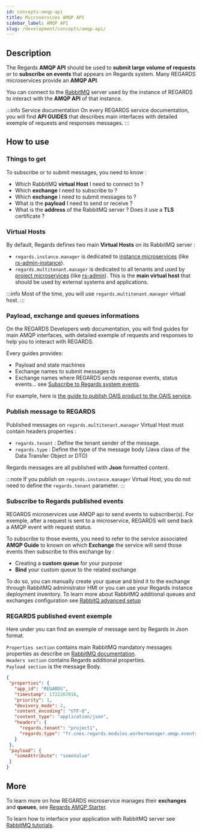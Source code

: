 ```yaml
---
id: concepts-amqp-api
title: Microservices AMQP API
sidebar_label: AMQP API
slug: /development/concepts/amqp-api/
---
```


## Description

The Regards **AMQP API** should be used to **submit large volume of requests** or to **subscribe on events** that
appears on Regards system. Many REGARDS microservices provide an **AMQP API**.

You can connect to the [RabbitMQ](https://www.rabbitmq.com/) server used by the instance of REGARDS to interact with the
**AMQP API** of that instance.

:::info Service documentation
On every REGARDS service documentation, you will find **API GUIDES** that describes main interfaces with detailed
exemple of requests and responses messages.
:::

## How to use

### Things to get

To subscribe or to submit messages, you need to know :

- Which RabbitMQ **virtual Host** I need to connect to ?
- Which **exchange** I need to subscribe to ?
- Which **exchange** I need to submit messages to ?
- What is the **payload** I need to send or receive ?
- What is the **address** of the RabbitMQ server ? Does it use a **TLS** certificate ?

### Virtual Hosts

By default, Regards defines two main **Virtual Hosts** on its RabbitMQ server :

- `regards.instance.manager` is dedicated to [instance microservices](03-multitenant.md) (like
  [rs-admin-instance](../backend/regards/admin-instance/overview.md)).
- `regards.multitenant.manager` is dedicated to all tenants and used by [project microservices](03-multitenant.md) (like
  [rs-admin](../backend/regards/admin/admin.md)). This is the **main virtual host** that should be used by external
  systems and applications.

:::info
Most of the time, you will use `regards.multitenant.manager` virtual host.
:::

### Payload, exchange and queues informations

On the REGARDS Developers web documentation, you will find guides for main AMQP interfaces, with detailed exemple of
requests and responses to help you to interact with REGARDS.

Every guides provides:

- Payload and state machines
- Exchange names to submit messages to
- Exchange names where REGARDS sends response events, status events...
  see [Subscribe to Regards system events](#subscribe-to-regards-published-events).

For example, here
is [the guide to publish OAIS product to the OAIS service](../backend/regards/ingest/amqp/ingest-amqp-publish-product.mdx).

### Publish message to REGARDS

Published messages on `regards.multitenant.manager` Virtual Host must contain headers properties :

- `regards.tenant` : Define the tenant sender of the message.
- `regards.type` : Define the type of the message body (Java class of the Data Transfer Object or DTO)

Regards messages are all published with **Json** formatted content.

:::note
If you publish on `regards.instance.manager` Virtual Host, you do not need to define the `regards.tenant` parameter.
:::

### Subscribe to Regards published events

REGARDS microservices use AMQP api to send events to subscriber(s). For exemple, after a request is sent to a
microservice,
REGARDS will send back a AMQP event with request status.

To subscribe to those events, you need to refer to the service associated **AMQP Guide** to known on which **Exchange**
the service will send those events then subscribe to this exchange by :

- Creating a **custom queue** for your purpose
- **Bind** your custom queue to the related exchange

To do so, you can manually create your queue and bind it to the exchange through RabbitMQ administrator HMI or you can
use your Regards instance deployment inventory. To learn more about RabbitMQ additional queues and exchanges
configuration see [RabbitQ advanced setup](../../setup/swarm/advanced/swarm-rabbitmq.md)

### REGARDS published event exemple

Here under you can find an exemple of message sent by Regards in Json format.

`Properties section` contains main RabbitMQ mandatory messages properties as describe
on [RabbitMQ documentation](https://www.rabbitmq.com/docs/publishers#message-properties).  
`Headers section` contains Regards additional properties.  
`Payload section` is the message Body.

 ```json
 {
  "properties": {
    "app_id": "REGARDS",
    "timestamp": 1722267016,
    "priority": 1,
    "devivery_mode": 2,
    "content_encoding": "UTF-8",
    "content_type": "application/json",
    "headers": {
      "regards.tenant": "project1",
      "regards.type": "fr.cnes.regards.modules.workermanager.amqp.events.out.ResponseEvent"
    }
  },
  "payload": {
    "someAttribute": "someValue"
  }
}
 ```

## More

To learn more on how REGARDS microservice manages their **exchanges** and **queues**,
see [Regards AMQP Starter](../backend/framework/starters/amqp-starter.md).

To learn how to interface your application with RabbitMQ server
see [RabbitMQ tutorials](https://www.rabbitmq.com/tutorials).

